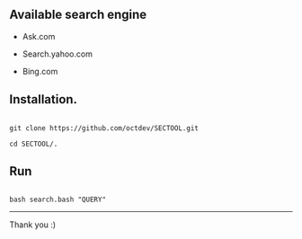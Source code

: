 


## Available search engine

- Ask.com

- Search.yahoo.com

- Bing.com

## Installation.  

``` 

git clone https://github.com/octdev/SECTOOL.git 

cd SECTOOL/. 

```

## Run

``` 

bash search.bash "QUERY" 

```

-------------------------

Thank you :)



